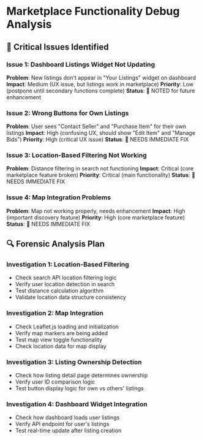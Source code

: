 # Marketplace Functionality Debug Analysis

## 🚨 **Critical Issues Identified**

### **Issue 1: Dashboard Listings Widget Not Updating**
**Problem**: New listings don't appear in "Your Listings" widget on dashboard
**Impact**: Medium (UX issue, but listings work in marketplace)
**Priority**: Low (postpone until secondary functions complete)
**Status**: 📝 NOTED for future enhancement

### **Issue 2: Wrong Buttons for Own Listings**
**Problem**: User sees "Contact Seller" and "Purchase Item" for their own listings
**Impact**: High (confusing UX, should show "Edit Item" and "Manage Bids")
**Priority**: High (critical UX issue)
**Status**: 🔧 NEEDS IMMEDIATE FIX

### **Issue 3: Location-Based Filtering Not Working**
**Problem**: Distance filtering in search not functioning
**Impact**: Critical (core marketplace feature broken)
**Priority**: Critical (main functionality)
**Status**: 🚨 NEEDS IMMEDIATE FIX

### **Issue 4: Map Integration Problems**
**Problem**: Map not working properly, needs enhancement
**Impact**: High (important discovery feature)
**Priority**: High (core marketplace feature)
**Status**: 🔧 NEEDS IMMEDIATE FIX

## 🔍 **Forensic Analysis Plan**

### **Investigation 1: Location-Based Filtering**
- Check search API location filtering logic
- Verify user location detection in search
- Test distance calculation algorithm
- Validate location data structure consistency

### **Investigation 2: Map Integration**
- Check Leaflet.js loading and initialization
- Verify map markers are being added
- Test map view toggle functionality
- Check location data for map display

### **Investigation 3: Listing Ownership Detection**
- Check how listing detail page determines ownership
- Verify user ID comparison logic
- Test button display logic for own vs others' listings

### **Investigation 4: Dashboard Widget Integration**
- Check how dashboard loads user listings
- Verify API endpoint for user's listings
- Test real-time update after listing creation